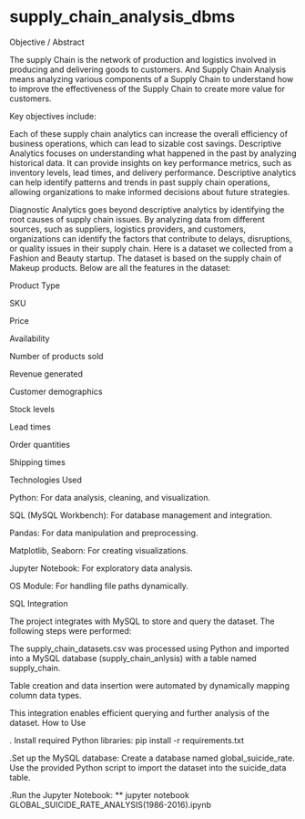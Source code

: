 # supply_chain_analysis_dbms

Objective / Abstract

The supply Chain is the network of production and logistics involved in producing and delivering goods to customers. And Supply Chain Analysis means analyzing various components of a Supply Chain to understand how to improve the effectiveness of the Supply Chain to create more value for customers.

Key objectives include:

Each of these supply chain analytics can increase the overall efficiency of business operations, which can lead to sizable cost savings.
Descriptive Analytics focuses on understanding what happened in the past by analyzing historical data. 
It can provide insights on key performance metrics, such as inventory levels, lead times, and delivery performance. 
Descriptive analytics can help identify patterns and trends in past supply chain operations, allowing organizations to make informed decisions about future strategies.

Diagnostic Analytics goes beyond descriptive analytics by identifying the root causes of supply chain issues. By analyzing data from different sources, such as suppliers, logistics providers, and customers, organizations can identify the factors that contribute to delays, disruptions, or quality issues in their supply chain.
Here is a dataset we collected from a Fashion and Beauty startup.
The dataset is based on the supply chain of Makeup products. Below are all the features in the dataset:

Product Type

SKU

Price

Availability

Number of products sold

Revenue generated

Customer demographics

Stock levels

Lead times

Order quantities

Shipping times

Technologies Used

Python: For data analysis, cleaning, and visualization.

SQL (MySQL Workbench): For database management and integration.

Pandas: For data manipulation and preprocessing.

Matplotlib, Seaborn: For creating visualizations.

Jupyter Notebook: For exploratory data analysis.

OS Module: For handling file paths dynamically.

SQL Integration

The project integrates with MySQL to store and query the dataset. The following steps were performed:

The supply_chain_datasets.csv was processed using Python and imported into a MySQL database (supply_chain_anlysis) with a table named supply_chain.

Table creation and data insertion were automated by dynamically mapping column data types.

This integration enables efficient querying and further analysis of the dataset.
How to Use


. Install required Python libraries: pip install -r requirements.txt

.Set up the MySQL database: Create a database named global_suicide_rate. Use the provided Python script to import the dataset into the suicide_data table.

.Run the Jupyter Notebook: ** jupyter notebook GLOBAL_SUICIDE_RATE_ANALYSIS(1986-2016).ipynb

